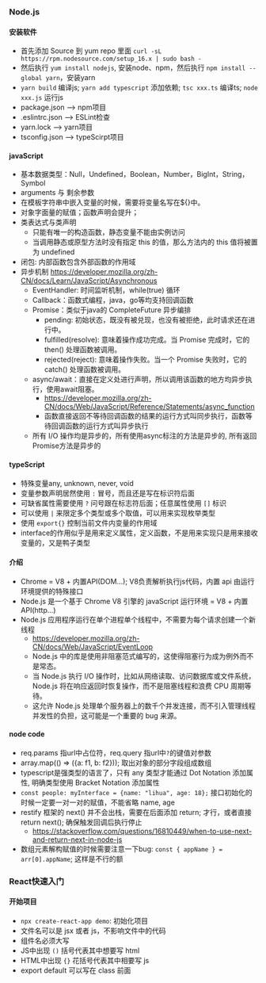 
### Node.js
#### 安装软件
- 首先添加 Source 到 yum repo 里面 `curl -sL https://rpm.nodesource.com/setup_16.x | sudo bash -`
- 然后执行 `yum install nodejs`, 安装node、npm，然后执行 `npm install --global yarn`，安装yarn
- `yarn build` 编译js; `yarn add typescript` 添加依赖; `tsc xxx.ts` 编译ts; `node xxx.js` 运行js
- package.json --> npm项目
- .eslintrc.json --> ESLint检查
- yarn.lock --> yarn项目
- tsconfig.json --> typeScirpt项目

#### javaScript
- 基本数据类型：Null，Undefined，Boolean，Number，BigInt，String，Symbol
- arguments 与 剩余参数
- 在模板字符串中嵌入变量的时候，需要将变量名写在${}中。
- 对象字面量的赋值；函数声明会提升；
- 类表达式与类声明
  - 只能有唯一的构造函数，静态变量不能由实例访问
  - 当调用静态或原型方法时没有指定 this 的值，那么方法内的 this 值将被置为 undefined
- 闭包: 内部函数包含外部函数的作用域
- 异步机制 https://developer.mozilla.org/zh-CN/docs/Learn/JavaScript/Asynchronous
  - EventHandler: 时间监听机制，while(true) 循环
  - Callback：函数式编程，java，go等均支持回调函数
  - Promise：类似于java的 CompleteFuture 异步编排
    - pending:  初始状态，既没有被兑现，也没有被拒绝，此时请求还在进行中。
    - fulfilled(resolve): 意味着操作成功完成。当 Promise 完成时，它的 then() 处理函数被调用。
    - rejected(reject): 意味着操作失败。当一个 Promise 失败时，它的 catch() 处理函数被调用。
  - async/await：直接在定义处进行声明，所以调用该函数的地方均异步执行，使用await阻塞。
    - https://developer.mozilla.org/zh-CN/docs/Web/JavaScript/Reference/Statements/async_function
    - 函数直接返回不等待回调函数的结果的运行方式叫同步执行，函数等待回调函数的运行方式叫异步执行
  - 所有 I/O 操作均是异步的，所有使用async标注的方法是异步的, 所有返回Promise方法是异步的

#### typeScript
- 特殊变量any, unknown, never, void
- 变量参数声明居然使用 `:` 冒号，而且还是写在标识符后面
- 可缺省属性需要使用 `?` 问号跟在标志符后面；任意属性使用 `[]` 标识
- 可以使用 `|` 来限定多个类型或多个取值，可以用来实现枚举类型
- 使用 `export{}` 控制当前文件内变量的作用域
- interface的作用似乎是用来定义属性，定义函数，不是用来实现只是用来接收变量的，又是鸭子类型

#### 介绍
- Chrome = V8 + 内置API(DOM...); V8负责解析执行js代码，内置 api 由运行环境提供的特殊接口
- Node.js 是一个基于 Chrome V8 引擎的 javaScript 运行环境 = V8 + 内置API(http...)
- Node.js 应用程序运行在单个进程单个线程中，不需要为每个请求创建一个新线程
  - https://developer.mozilla.org/zh-CN/docs/Web/JavaScript/EventLoop
  - Node.js 中的库是使用非阻塞范式编写的，这使得阻塞行为成为例外而不是常态。
  - 当 Node.js 执行 I/O 操作时，比如从网络读取、访问数据库或文件系统，Node.js 将在响应返回时恢复操作，而不是阻塞线程和浪费 CPU 周期等待。
  - 这允许 Node.js 处理单个服务器上的数千个并发连接，而不引入管理线程并发性的负担，这可能是一个重要的 bug 来源。

#### node code
- req.params 指url中占位符，req.query 指url中`?`的键值对参数
- array.map(() => ({a: f1, b: f2})); 取出对象的部分字段组成数组
- typescript是强类型的语言了，只有 any 类型才能通过 Dot Notation 添加属性, 明确类型使用 Bracket Notation 添加属性
- `const people: myInterface = {name: "lihua", age: 18};` 接口初始化的时候一定要一对一对的赋值，不能省略 name, age
- restify 框架的 next() 并不会出栈，需要在后面添加 return; 才行，或者直接 return next(); 确保触发回调后执行停止
  - https://stackoverflow.com/questions/16810449/when-to-use-next-and-return-next-in-node-js
- 数组元素解构赋值的时候需要注意一下bug: `const { appName } = arr[0].appName`; 这样是不行的额

### React快速入门
#### 开始项目
- `npx create-react-app demo`: 初始化项目
- 文件名可以是 jsx 或者 js，不影响文件中的代码
- 组件名必须大写
- JS中出现 `()` 括号代表其中想要写 html
- HTML中出现 `{}` 花括号代表其中相要写 js
- export default 可以写在 class 前面
